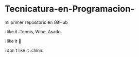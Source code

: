 # Tecnicatura-en-Programacion-

mi primer repositorio en GitHub

i like it :Tennis, Wine, Asado 
 
i like it :dog:

i don´t like it :china:
 
